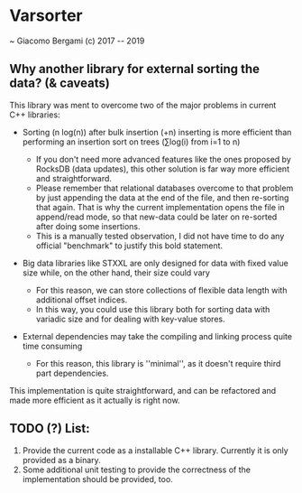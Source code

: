 # Varsorter
~ Giacomo Bergami (c) 2017 -- 2019

## Why another library for external sorting the data? (& caveats)

This library was ment to overcome two of the major problems in current C++ libraries:
* Sorting (n log(n)) after bulk insertion (+n) inserting is more efficient than performing an insertion sort on trees (∑log(i) from i=1 to n)
    * If you don't need more advanced features like the ones proposed by RocksDB (data updates), this other solution is far way more efficient and straightforward.
    * Please remember that relational databases overcome to that problem by just appending the data at the end of the file, and then re-sorting that again. That is why the current implementation opens the file in append/read mode, so that new-data could be later on re-sorted after doing some insertions.
    * This is a manually tested observation, I did not have time to do any official "benchmark" to justify this bold statement.
    
* Big data libraries like STXXL are only designed for data with fixed value size while, on the other hand, their size could vary
    * For this reason, we can store collections of flexible data length with additional offset indices.
    * In this way, you could use this library both for sorting data with variadic size and for dealing with key-value stores.

* External dependencies may take the compiling and linking process quite time consuming
    * For this reason, this library is ''minimal'', as it  doesn't require third part dependencies.

This implementation is quite straightforward, and can be refactored and made more efficient as it actually is right now.

## TODO (?) List:
1. Provide the current code as a installable C++ library. Currently it is only provided as a binary.
2. Some additional unit testing to provide the correctness of the implementation should be provided, too.
